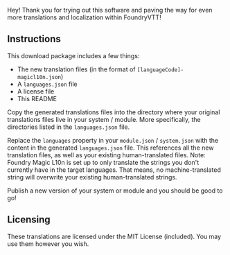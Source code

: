 Hey! Thank you for trying out this software and paving the way for even more translations and localization within FoundryVTT!

## Instructions

This download package includes a few things:

* The new translation files (in the format of `[languageCode]-magicl10n.json`)
* A `languages.json` file
* A license file
* This README

Copy the generated translations files into the directory where your original translations files live in your system / module. More specifically, the directories listed in the `languages.json` file.

Replace the `languages` property in your `module.json` / `system.json` with the content in the generated `languages.json` file. This references all the new translation files, as well as your existing human-translated files. Note: Foundry Magic L10n is set up to only translate the strings you don't currently have in the target languages. That means, no machine-translated string will overwrite your existing human-translated strings.

Publish a new version of your system or module and you should be good to go!

## Licensing

These translations are licensed under the MIT License (included). You may use them however you wish.
